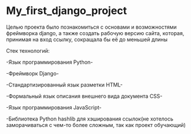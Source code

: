 # My_first_django_project
Целью проекта было познакомиться с основами и возможностями фреймворка django,
а также создать рабочую версию сайта, которая, принимая на вход ссылку, сокращала бы её до меньшей длины

Стек технологий:


-Язык программирования Python-


-Фреймворк Django-


-Стандартизированный язык разметки HTML-


-Формальный язык описания внешнего вида документа CSS-


-Язык программирования JavaScript-


-Библиотека Python hashlib для хэширования ссылок(не хотелось заморачиваться с чем-то более сложным, так как проект обучающий)
